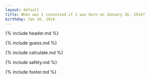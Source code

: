 ```yaml
---
layout: default
title: When was I conceived if I was born on January 26, 1914?
birthday: Jan 26, 1914
---
```


{% include header.md %}

{% include guess.md %}

{% include calculate.md %}

{% include safety.md %}

{% include footer.md %}



